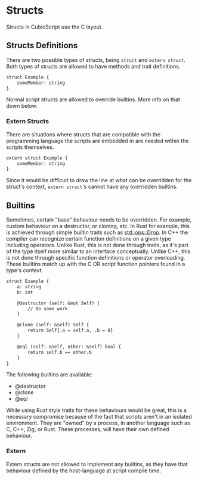 # Structs

Structs in CubicScript use the C layout.

## Structs Definitions

There are two possible types of structs, being `struct` and `extern struct`. Both types of structs are allowed to have methods and trait definitions.

```txt
struct Example {
    someMember: string
}
```

Normal script structs are allowed to override builtins. More info on that down below.

### Extern Structs

There are situations where structs that are compatible with the programming language the scripts are embedded in are needed within the scripts themselves.

```txt
extern struct Example {
    someMember: string
}
```

Since it would be difficult to draw the line at what can be overridden for the struct's context, `extern struct`'s cannot have any overridden builtins.

## Builtins

Sometimes, certain "base" behaviour needs to be overridden. For example, custom behaviour on a destructor, or cloning, etc. In Rust for example, this is achieved through simple builtin traits such as [std::ops::Drop](https://doc.rust-lang.org/std/ops/trait.Drop.html). In C++ the compiler can recognize certain function definitions on a given type including operators. Unlike Rust, this is not done through traits, as it's part of the type itself more similar to an interface conceptually. Unlike C++, this is not done through specific function definitions or operator overloading. These builtins match up with the C OR script function pointers found in a type's context.

```txt
struct Example {
    a: string
    b: int 

    @destructor (self: &mut Self) {
        // Do some work
    }

    @clone (self: &Self) Self {
        return Self{.a = self.a, .b = 0}
    }

    @eql (self: &Self, other: &Self) bool {
        return self.b == other.b
    }  
}
```

The following builtins are available:

- @destructor
- @clone
- @eql

While using Rust style traits for these behaviours would be great, this is a necessary compromise because of the fact that scripts aren't in an isolated environment. They are "owned" by a process, in another language such as C, C++, Zig, or Rust. These processes, will have their own defined behaviour.

### Extern

Extern structs are not allowed to implement any builtins, as they have that behaviour defined by the host-language at script compile time.
